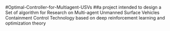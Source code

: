 #Optimal-Controller-for-Multiagent-USVs
##a project intended to design a Set of algorithm for Research on Multi-agent Unmanned Surface
Vehicles Containment Control Technology based on deep reinforcement learning and optimization theory
